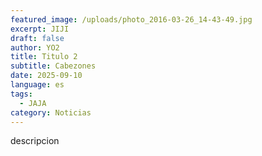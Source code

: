 ```yaml
---
featured_image: /uploads/photo_2016-03-26_14-43-49.jpg
excerpt: JIJI
draft: false
author: YO2
title: Titulo 2
subtitle: Cabezones
date: 2025-09-10
language: es
tags:
  - JAJA
category: Noticias
---
```

descripcion
